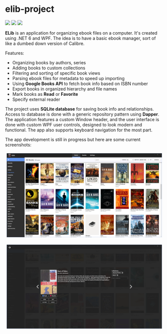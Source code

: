 # elib-project
![](https://img.shields.io/badge/WORK_IN_PROGRESS-red.svg)
![](https://img.shields.io/badge/Price-Free-brightgreen.svg)
![](https://img.shields.io/badge/License-GPL3.0-blue.svg)

**ELib** is an application for organizing ebook files on a computer. It's created using .NET 6 and WPF. The idea is to have a basic ebook manager, sort of like a dumbed down version of Calibre.

Features:
* Organizing books by authors, series
* Adding books to custom collections
* Filtering and sorting of specific book views
* Parsing ebook files for metadata to speed up importing
* Using **Google Books API** to fetch book info based on ISBN number
* Export books in organized hierarchy and file names
* Mark books as **Read** or **Favorite**
* Specify external reader

The project uses **SQLite database** for saving book info and relationships. Access to database is done with a generic repository pattern using **Dapper**. The application features a custom Window header, and the user interface is done with custom WPF user controls, designed to look modern and functional. The app also supports keyboard navigation for the most part.

The app development is still in progress but here are some current screenshots:

<p align="center"><img src="./Screenshots/MainScreenshot.png?raw=true" title="file sharing" align="center" hspace="5" vspace="5">
<p align="center"><img src="./Screenshots/BookView.png?raw=true" title="file sharing" align="center" hspace="5" vspace="5">